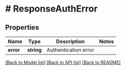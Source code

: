 # # ResponseAuthError

## Properties

Name | Type | Description | Notes
------------ | ------------- | ------------- | -------------
**error** | **string** | Authentication error |

[[Back to Model list]](../../README.md#models) [[Back to API list]](../../README.md#endpoints) [[Back to README]](../../README.md)
